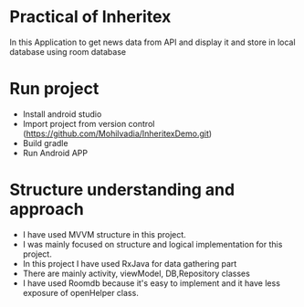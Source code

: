 
# Practical of Inheritex

In this Application to get news data from API and display it and store in local database using room database


# Run project
- Install android studio 
- Import project from version control (https://github.com/Mohilvadia/InheritexDemo.git)
- Build gradle 
- Run Android APP

# Structure understanding and approach
- I have used MVVM structure in this project.
- I was mainly focused on structure and logical implementation for this project.
- In this project I have used RxJava for data gathering part
- There are mainly activity, viewModel, DB,Repository classes
- I have used Roomdb because it's easy to implement and it have less exposure of openHelper class.
